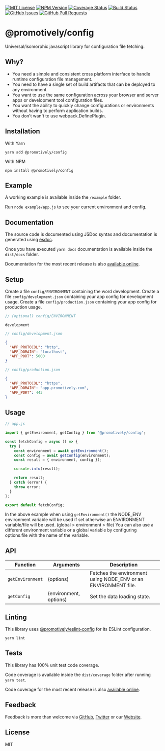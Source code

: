 [![MIT License](https://img.shields.io/badge/License-MIT-yellow.svg)](https://opensource.org/licenses/MIT)
[![NPM Version](https://badge.fury.io/js/%40promotively%2Fconfig.svg)](https://badge.fury.io/js/%40promotively%2Fconfig)
[![Coverage Status](https://coveralls.io/repos/github/promotively/config/badge.svg)](https://coveralls.io/github/promotively/config)
[![Build Status](https://codebuild.us-west-1.amazonaws.com/badges?uuid=eyJlbmNyeXB0ZWREYXRhIjoiSFpVT01MYW1acC9RYjJ5aU9Jc0k4K1l0NEgxNG03dWZXTDFtVnhzLzZzSEJ5aXVEeGR2SWpOL3lRZEpDQ2IvekJoTHlMYjVsa3loU1dVeW5YZmdhd3BJPSIsIml2UGFyYW1ldGVyU3BlYyI6Ii91VnNqOFNVTENXNk9FNEciLCJtYXRlcmlhbFNldFNlcmlhbCI6MX0%3D&branch=master)](https://aws.amazon.com/codebuild)
[![GitHub Issues](https://img.shields.io/github/issues/promotively/config.svg)](https://github.com/promotively/config/issues)
[![GitHub Pull Requests](https://img.shields.io/github/issues-pr/promotively/config.svg)](https://GitHub.com/promotively/config/pull/)

# @promotively/config

Universal/isomorphic javascript library for configuration file fetching.

## Why?

* You need a simple and consistent cross platform interface to handle runtime configuration file management.
* You need to have a single set of build artifacts that can be deployed to any environment.
* You want to use the same configuration across your browser and server apps or development tool configuration files.
* You want the ability to quickly change configurations or environments without having to perform application builds. 
* You don't wan't to use webpack.DefinePlugin.

## Installation

With Yarn

`yarn add @promotively/config`

With NPM

`npm install @promotively/config`

## Example

A working example is available inside the ```/example``` folder.

Run ```node example/app.js``` to see your current environment and config.

## Documentation

The source code is documented using JSDoc syntax and documentation is generated using [esdoc](https://github.com/esdoc/esdoc).

Once you have executed ```yarn docs``` documentation is available inside the ```dist/docs``` folder.

Documentation for the most recent release is also [available online](https://promotively-config.s3-us-west-1.amazonaws.com/docs/index.html).

## Setup

Create a file ```config/ENVIRONMENT``` containing the word development.
Create a file ```config/development.json``` containing your app config for development usage.
Create a file ```config/production.json``` containing your app config for production usage.

```javascript
// (optional) config/ENVIRONMENT
```
```text
development
```

```javascript
// config/development.json
```
```json
{
  "APP_PROTOCOL": "http",
  "APP_DOMAIN": "localhost",
  "APP_PORT": 5000
}
```

```javascript
// config/production.json
```
```json
{
  "APP_PROTOCOL": "https",
  "APP_DOMAIN": "app.promotively.com",
  "APP_PORT": 443
}
```

## Usage

```javascript
// app.js

import { getEnvironment, getConfig } from '@promotively/config';

const fetchConfig = async () => {
  try {
    const environment = await getEnvironment();
    const config = await getConfig(environment);
    const result = { environment, config });

    console.info(result);

    return result;
  } catch (error) {
    throw error;
  }
};

export default fetchConfig;
```

In the above example when using ```getEnvironment()``` the NODE_ENV environment variable will be used if set otherwise an ENVIRONMENT variable/file will be used. (global > environment > file)
You can also use a different environment variable or a global variable by configuring options.file with the name of the variable.

## API

| Function | Arguments | Description |
| --- | --- | --- |
| `getEnvironment` | (options) | Fetches the environment using NODE_ENV or an ENVIRONMENT file. |
| `getConfig` | (environment, options) | Set the data loading state. |

## Linting

This library uses [@promotively/eslint-config](https://github.com/promotively/eslint-config) for its ESLint configuration.

```
yarn lint
```

## Tests

This library has 100% unit test code coverage.

Code coverage is available inside the ```dist/coverage``` folder after running ```yarn test```.

Code coverage for the most recent release is also [available online](https://promotively-config.s3-us-west-1.amazonaws.com/tests/index.html).

## Feedback

Feedback is more than welcome via [GitHub](https://github.com/promotively), [Twitter](https://twitter.com/promotively) or our [Website](https://promotively.com).

## License

MIT